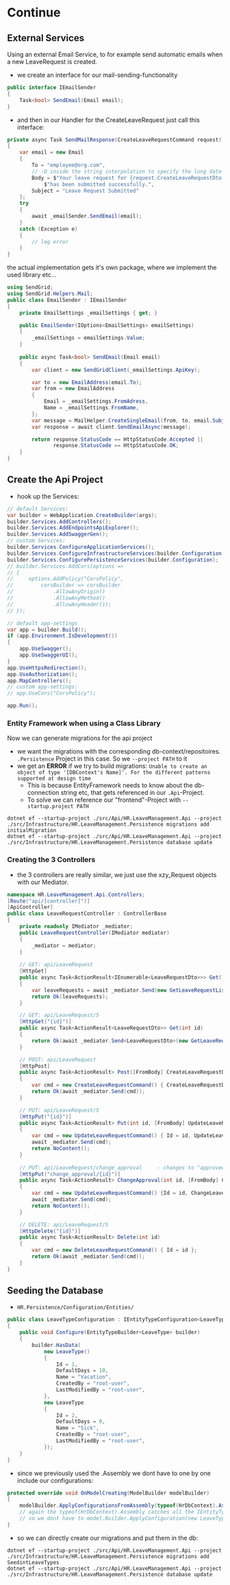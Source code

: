 # Continue
## External Services 
Using an external Email Service, to for example send automatic emails when a new LeaveRequest is created.

- we create an interface for our mail-sending-functionality
```csharp
public interface IEmailSender
{
    Task<bool> SendEmail(Email email);
}
```
- and then in our Handler for the CreateLeaveRequest just call this interface:
```csharp
private async Task SendMailResponse(CreateLeaveRequestCommand request)
{
    var email = new Email
    {
        To = "employee@org.com",
        // :D inside the string interpolation to specify the long date formating
        Body = $"Your leave request for {request.CreateLeaveRequestDto.StartDate:D} to {request.CreateLeaveRequestDto.EndDate}" +
            $"has been submitted successfully.",
        Subject = "Leave Request Submitted"
    };
    try
    {
        await _emailSender.SendEmail(email);
    }
    catch (Exception e)
    {
        // log error
    }
}
```

the actual implementation gets it's own package, where we implement the used library etc...
```csharp
using SendGrid;
using SendGrid.Helpers.Mail;
public class EmailSender : IEmailSender
{
    private EmailSettings _emailSettings { get; }

    public EmailSender(IOptions<EmailSettings> emailSettings)
    {
        _emailSettings = emailSettings.Value;
    }
    
    public async Task<bool> SendEmail(Email email)
    {
        var client = new SendGridClient(_emailSettings.ApiKey);

        var to = new EmailAddress(email.To);
        var from = new EmailAddress
        {
            Email = _emailSettings.FromAdress,
            Name = _emailSettings.FromName,
        };
        var message = MailHelper.CreateSingleEmail(from, to, email.Subject, email.Body, email.Body);
        var response = await client.SendEmailAsync(message);

        return response.StatusCode == HttpStatusCode.Accepted ||
               response.StatusCode == HttpStatusCode.OK;
    }
}
```

## Create the Api Project
- hook up the Services:
```csharp
// default Services:
var builder = WebApplication.CreateBuilder(args);
builder.Services.AddControllers();
builder.Services.AddEndpointsApiExplorer();
builder.Services.AddSwaggerGen();
// custom Services:
builder.Services.ConfigureApplicationServices();
builder.Services.ConfigureInfrastructureServices(builder.Configuration);
builder.Services.ConfigurePersistenceServices(builder.Configuration);
// builder.Services.AddCors(options =>
// {
//     options.AddPolicy("CorsPolicy",
//         corsBuilder => corsBuilder
//             .AllowAnyOrigin()
//             .AllowAnyMethod()
//             .AllowAnyHeader());
// });

// default app-settings
var app = builder.Build();
if (app.Environment.IsDevelopment())
{
    app.UseSwagger();
    app.UseSwaggerUI();
}
app.UseHttpsRedirection();
app.UseAuthorization();
app.MapControllers();
// custom app-settings:
// app.UseCors("CorsPolicy");

app.Run();
```
### Entity Framework when using a Class Library
Now we can generate migrations for the api project
- we want the migrations with the corresponding db-context/repositoires. `.Persistence` Project in this case. So we `--project PATH` to it
- we get an **ERROR** if we try to build migrations: `Unable to create an object of type '[DBContext's Name]'. For the different patterns supported at design time`
  - This is because EntityFramework needs to know about the db-connection string etc, that gets referenced in our `.Api`-Project.
  - To solve we can reference our "frontend"-Project with `--startup.project PATH`
```
dotnet ef --startup-project ./src/Api/HR.LeaveManagement.Api --project ./src/Infrastructure/HR.LeaveManagement.Persistence migrations add initialMigration
dotnet ef --startup-project ./src/Api/HR.LeaveManagement.Api --project ./src/Infrastructure/HR.LeaveManagement.Persistence database update
```

### Creating the 3 Controllers
- the 3 controllers are really similar, we just use the xzy_Request objects with our Mediator.  
```csharp
namespace HR.LeaveManagement.Api.Controllers;
[Route("api/[controller]")]
[ApiController]
public class LeaveRequestController : ControllerBase
{
    private readonly IMediator _mediator;
    public LeaveRequestController(IMediator mediator)
    {
        _mediator = mediator;
    }
        
    // GET: api/LeaveRequest
    [HttpGet]
    public async Task<ActionResult<IEnumerable<LeaveRequestDto>>> Get()
    {
        var leaveRequests = await _mediator.Send(new GetLeaveRequestListRequest());
        return Ok(leaveRequests);
    }

    // GET: api/LeaveRequest/5
    [HttpGet("{id}")]
    public async Task<ActionResult<LeaveRequestDto>> Get(int id)
    {
        return Ok(await _mediator.Send<LeaveRequestDto>(new GetLeaveRequestDetailRequest() { Id = id }));
    }

    // POST: api/LeaveRequest
    [HttpPost]
    public async Task<ActionResult> Post([FromBody] CreateLeaveRequestDto leaveRequest)
    {
        var cmd = new CreateLeaveRequestCommand() { CreateLeaveRequestDto = leaveRequest };
        return Ok(await _mediator.Send(cmd));
    }

    // PUT: api/LeaveRequest/5
    [HttpPut("{id}")]
    public async Task<ActionResult> Put(int id, [FromBody] UpdateLeaveRequestDto leaveRequest)
    {
        var cmd = new UpdateLeaveRequestCommand() { Id = id, UpdateLeaveRequestDto = leaveRequest };
        await _mediator.Send(cmd);
        return NoContent();
    }
        
    // PUT: api/LeaveRequest/change_approval     - changes to "approved"-status
    [HttpPut("change_approval/{id}")]
    public async Task<ActionResult> ChangeApproval(int id, [FromBody] ChangeLeaveRequestApprovalDto approvedRequest)
    {
        var cmd = new UpdateLeaveRequestCommand() {Id = id, ChangeLeaveRequestApprovalDto = approvedRequest };
        await _mediator.Send(cmd);
        return NoContent();
    }

    // DELETE: api/LeaveRequest/5
    [HttpDelete("{id}")]
    public async Task<ActionResult> Delete(int id)
    {
        var cmd = new DeleteLeaveRequestCommand() { Id = id };
        return Ok(await _mediator.Send(cmd));
    }
}
```

## Seeding the Database
- `HR.Persistence/Configuration/Entities/`

```csharp
public class LeaveTypeConfiguration : IEntityTypeConfiguration<LeaveType>
{
    public void Configure(EntityTypeBuilder<LeaveType> builder)
    {
        builder.HasData(
            new LeaveType()
            {
                Id = 1,
                DefaultDays = 10,
                Name = "Vacation",
                CreatedBy = "root-user",
                LastModifiedBy = "root-user",
            },
            new LeaveType
            {
                Id = 2,
                DefaultDays = 0,
                Name = "Sick",
                CreatedBy = "root-user",
                LastModifiedBy = "root-user",
            });
    }
}

```
- since we previously used the .Assembly we dont have to one by one include our configurations:
```csharp
protected override void OnModelCreating(ModelBuilder modelBuilder)
{
    modelBuilder.ApplyConfigurationsFromAssembly(typeof(HrDbContext).Assembly);
    // again the typeof(HrDbContext).Assembly catches all the IEntityTypeConfiguration<...>
    // so we dont have to model.Builder.ApplyConfiguration(new LeaveTypeConfiguration()); for each one
}
```
- so we can directly create our migrations and put them in the db:
```
dotnet ef --startup-project ./src/Api/HR.LeaveManagement.Api --project ./src/Infrastructure/HR.LeaveManagement.Persistence migrations add SeedintLeaveTypes
dotnet ef --startup-project ./src/Api/HR.LeaveManagement.Api --project ./src/Infrastructure/HR.LeaveManagement.Persistence database update
```